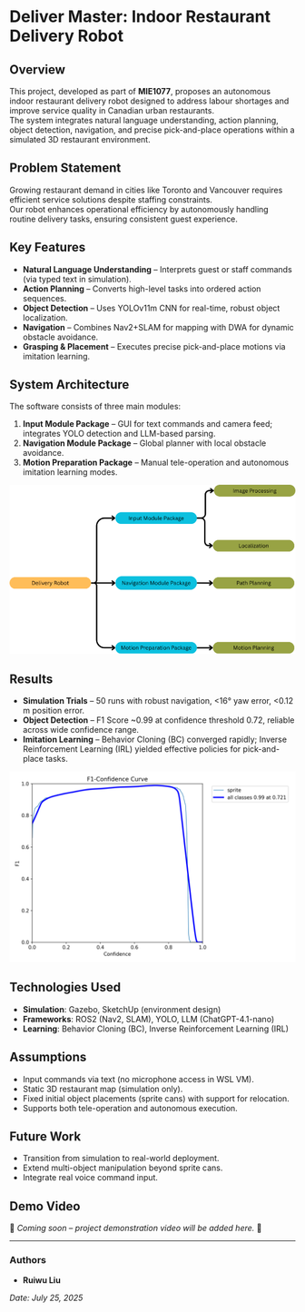 # Deliver Master: Indoor Restaurant Delivery Robot

## Overview
This project, developed as part of **MIE1077**, proposes an autonomous indoor restaurant delivery robot designed to address labour shortages and improve service quality in Canadian urban restaurants.  
The system integrates natural language understanding, action planning, object detection, navigation, and precise pick-and-place operations within a simulated 3D restaurant environment.

## Problem Statement
Growing restaurant demand in cities like Toronto and Vancouver requires efficient service solutions despite staffing constraints.  
Our robot enhances operational efficiency by autonomously handling routine delivery tasks, ensuring consistent guest experience.

## Key Features
- **Natural Language Understanding** – Interprets guest or staff commands (via typed text in simulation).  
- **Action Planning** – Converts high-level tasks into ordered action sequences.  
- **Object Detection** – Uses YOLOv11m CNN for real-time, robust object localization.  
- **Navigation** – Combines Nav2+SLAM for mapping with DWA for dynamic obstacle avoidance.  
- **Grasping & Placement** – Executes precise pick-and-place motions via imitation learning.

## System Architecture
The software consists of three main modules:
1. **Input Module Package** – GUI for text commands and camera feed; integrates YOLO detection and LLM-based parsing.  
2. **Navigation Module Package** – Global planner with local obstacle avoidance.  
3. **Motion Preparation Package** – Manual tele-operation and autonomous imitation learning modes.

![Architecture](overall_architecture.png)

## Results
- **Simulation Trials** – 50 runs with robust navigation, <16° yaw error, <0.12 m position error.  
- **Object Detection** – F1 Score ~0.99 at confidence threshold 0.72, reliable across wide confidence range.  
- **Imitation Learning** – Behavior Cloning (BC) converged rapidly; Inverse Reinforcement Learning (IRL) yielded effective policies for pick-and-place tasks.

![F1 Score Curve](F1_curve.png)

## Technologies Used
- **Simulation**: Gazebo, SketchUp (environment design)  
- **Frameworks**: ROS2 (Nav2, SLAM), YOLO, LLM (ChatGPT-4.1-nano)  
- **Learning**: Behavior Cloning (BC), Inverse Reinforcement Learning (IRL)

## Assumptions
- Input commands via text (no microphone access in WSL VM).  
- Static 3D restaurant map (simulation only).  
- Fixed initial object placements (sprite cans) with support for relocation.  
- Supports both tele-operation and autonomous execution.

## Future Work
- Transition from simulation to real-world deployment.  
- Extend multi-object manipulation beyond sprite cans.  
- Integrate real voice command input.

## Demo Video
🚧 *Coming soon – project demonstration video will be added here.* 🚧

---

### Authors
- **Ruiwu Liu**  

*Date: July 25, 2025*

